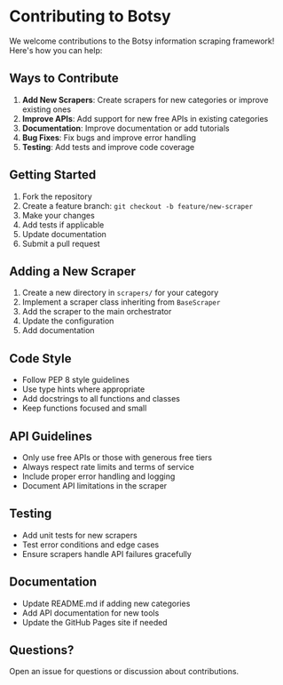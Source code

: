 # Contributing to Botsy

We welcome contributions to the Botsy information scraping framework! Here's how you can help:

## Ways to Contribute

1. **Add New Scrapers**: Create scrapers for new categories or improve existing ones
2. **Improve APIs**: Add support for new free APIs in existing categories
3. **Documentation**: Improve documentation or add tutorials
4. **Bug Fixes**: Fix bugs and improve error handling
5. **Testing**: Add tests and improve code coverage

## Getting Started

1. Fork the repository
2. Create a feature branch: `git checkout -b feature/new-scraper`
3. Make your changes
4. Add tests if applicable
5. Update documentation
6. Submit a pull request

## Adding a New Scraper

1. Create a new directory in `scrapers/` for your category
2. Implement a scraper class inheriting from `BaseScraper`
3. Add the scraper to the main orchestrator
4. Update the configuration
5. Add documentation

## Code Style

- Follow PEP 8 style guidelines
- Use type hints where appropriate
- Add docstrings to all functions and classes
- Keep functions focused and small

## API Guidelines

- Only use free APIs or those with generous free tiers
- Always respect rate limits and terms of service
- Include proper error handling and logging
- Document API limitations in the scraper

## Testing

- Add unit tests for new scrapers
- Test error conditions and edge cases
- Ensure scrapers handle API failures gracefully

## Documentation

- Update README.md if adding new categories
- Add API documentation for new tools
- Update the GitHub Pages site if needed

## Questions?

Open an issue for questions or discussion about contributions.